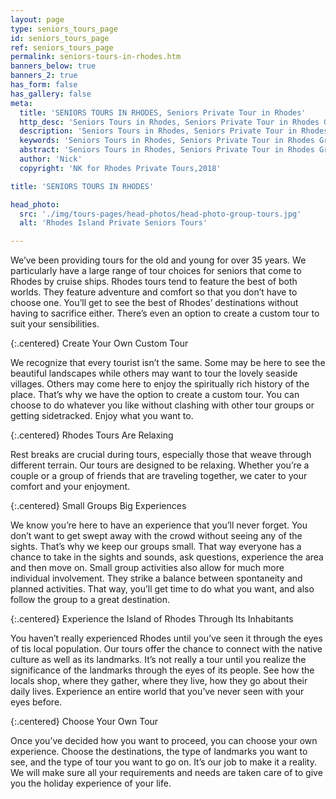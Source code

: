 ```yaml
---
layout: page
type: seniors_tours_page
id: seniors_tours_page
ref: seniors_tours_page
permalink: seniors-tours-in-rhodes.htm
banners_below: true
banners_2: true
has_form: false
has_gallery: false
meta:
  title: 'SENIORS TOURS IN RHODES, Seniors Private Tour in Rhodes'
  http_desc: 'Seniors Tours in Rhodes, Seniors Private Tour in Rhodes Greece'
  description: 'Seniors Tours in Rhodes, Seniors Private Tour in Rhodes Greece'
  keywords: 'Seniors Tours in Rhodes, Seniors Private Tour in Rhodes Greece'
  abstract: 'Seniors Tours in Rhodes, Seniors Private Tour in Rhodes Greece'
  author: 'Nick'
  copyright: 'NK for Rhodes Private Tours,2018'

title: 'SENIORS TOURS IN RHODES'

head_photo:
  src: './img/tours-pages/head-photos/head-photo-group-tours.jpg'
  alt: 'Rhodes Island Private Seniors Tours' 

---
```

We’ve been providing tours for the old and young for over 35 years. We particularly have a large range of tour choices for seniors that come to Rhodes by cruise ships. Rhodes tours tend to feature the best of both worlds. They feature adventure and comfort so that you don’t have to choose one. You’ll get to see the best of Rhodes’ destinations without having to sacrifice either. There’s even an option to create a custom tour to suit your sensibilities.

{:.centered}
Create Your Own Custom Tour

We recognize that every tourist isn’t the same. Some may be here to see the beautiful landscapes while others may want to tour the lovely seaside villages. Others may come here to enjoy the spiritually rich history of the place. That’s why we have the option to create a custom tour. You can choose to do whatever you like without clashing with other tour groups or getting sidetracked. Enjoy what you want to.

{:.centered}
Rhodes Tours Are Relaxing

Rest breaks are crucial during tours, especially those that weave through different terrain. Our tours are designed to be relaxing. Whether you’re a couple or a group of friends that are traveling together, we cater to your comfort and your enjoyment. 
                                                                           
{:.centered}
Small Groups Big Experiences

We know you’re here to have an experience that you’ll never forget. You don’t want to get swept away with the crowd without seeing any of the sights. That’s why we keep our groups small. That way everyone has a chance to take in the sights and sounds, ask questions, experience the area and then move on.  Small group activities also allow for much more individual involvement. They strike a balance between spontaneity and planned activities. That way, you’ll get time to do what you want, and also follow the group to a great destination.

{:.centered}
Experience the Island of Rhodes Through Its Inhabitants

You haven’t really experienced Rhodes until you’ve seen it through the eyes of tis local population. Our tours offer the chance to connect with the native culture as well as its landmarks. It’s not really a tour until you realize the significance of the landmarks through the eyes of its people. See how the locals shop, where they gather, where they live, how they go about their daily lives. Experience an entire world that you’ve never seen with your eyes before.

{:.centered}
Choose Your Own Tour

Once you’ve decided how you want to proceed, you can choose your own experience. Choose the destinations, the type of landmarks you want to see, and the type of tour you want to go on. It’s our job to make it a reality. We will make sure all your requirements and needs are taken care of to give you the holiday experience of your life. 